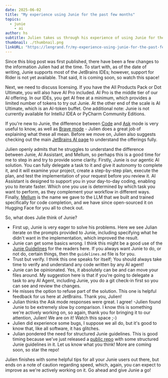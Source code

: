 ```yaml
---
date: 2025-06-02
title: "My experience using Junie for the past few months"
topics:
  - junie
	- ai
author: hs
subtitle: Julien takes us through his experience of using Junie for the first time.
thumbnail: ./thumbnail.png
linkURL: "https://lengrand.fr/my-experience-using-junie-for-the-past-few-months/"
---
```


Since this blog post was first published, there have been a few changes to the information Julien had at the time. To start with, as of the date of writing, Junie supports most of the JetBrains IDEs; however, support for Rider is not yet available. That said, it is coming soon, so watch this space!

Next, we need to discuss licensing. If you have the All Products Pack or Dot Ultimate, you will also have AI Pro included. AI Pro is the middle tier of our AI offering. In our IDEs, you get AI free at a minimum, which provides a limited number of tokens to try out Junie. At the other end of the scale is AI Ultimate, which is an AI-token buffet. One additional note: Junie is not currently available for IntelliJ IDEA or PyCharm Community Editions.

If you're new to Junie, the difference between [Code](https://www.jetbrains.com/help/junie/code-mode.html) and [Ask](https://www.jetbrains.com/help/junie/ask-mode.html) mode is very useful to know, as well as [Brave mode](https://www.jetbrains.com/help/junie/code-mode.html#brave-mode) - Julien does a great job of explaining what these all mean. Before we move on, Julien also suggests checking out the main [JetBrains AI page](https://www.jetbrains.com/ai/) to understand the offerings fully.

Julien openly admits that he struggles to understand the difference between Junie, AI Assistant, and Mellum, so perhaps this is a good time for me to step in and try to provide some clarity. Firstly, Junie is our agentic AI solution. You can fully delegate a task to it and give it autonomy to complete it, and it will examine your project, create a step-by-step plan, execute the plan, and test the implementation of your request before you review it. AI Assistant is designed to support you in your day-to-day coding, enabling you to iterate faster. Which one you use is determined by which task you want to perform, as they complement your workflow in different ways. Finally, [Mellum](https://huggingface.co/JetBrains/Mellum-4b-base) is the name we gave to the LLM that we built and trained specifically for code completion, and we have since open-sourced it on Hugging Face for you all to check out.

So, what does Julie think of Junie?

- First up, Junie is very eager to solve his problems. Here we see Julian iterate on the prompts provided to Junie, including specifying what he didn't want in the implementation, which improved the result.
- Junie can get some basics wrong. I think this might be a good use of the [Junie Guidelines](https://www.jetbrains.com/help/junie/customize-guidelines.html) for the readers here. If you always want Junie to do, or not do, certain things, then the `guidelines.md` file is for you.
- Trust but verify. I think this one speaks for itself; You should always take time to verify and understand any code written by any AI agent!
- Junie can be opinionated. Yes, it absolutely can be and can move your files around. My suggestion here is that if you're going to delegate a task to any AI Agent, including Junie, you do a git check-in first so you can see and review the changes.
- He misses the option to refuse part of the solution. This one is helpful feedback for us here at JetBrains. Thank you, Julien!
- Julian thinks the Ask mode responses were great. I agree!
  -Julien found Junie to be extremely slow by comparison. I know this is something we're actively working on, so again, thank you for bringing it to our attention, Julien! We are on it! Watch this space ;-)
- Julien did experience some bugs, I suppose we all do, but it's good to know that, like all software, it has glitches.
- Julian pondered the need for structured Junie guidelines. This is good timing because we've just released a [public repo](https://github.com/JetBrains/junie-guidelines) with some structured Junie guidelines in it. Let us know what you think! More are coming soon, so star the repo!

Julien finishes with some helpful tips for all your Junie users out there, but ends on a note of caution regarding speed, which, again, you can expect to improve as we're actively working on it. Go ahead and give Junie a go!
